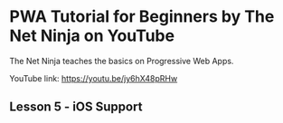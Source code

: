 # PWA Tutorial for Beginners by The Net Ninja on YouTube

The Net Ninja teaches the basics on Progressive Web Apps.

YouTube link: https://youtu.be/jy6hX48pRHw

## Lesson 5 - iOS Support